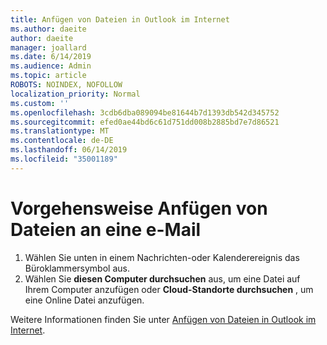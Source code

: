 ```yaml
---
title: Anfügen von Dateien in Outlook im Internet
ms.author: daeite
author: daeite
manager: joallard
ms.date: 6/14/2019
ms.audience: Admin
ms.topic: article
ROBOTS: NOINDEX, NOFOLLOW
localization_priority: Normal
ms.custom: ''
ms.openlocfilehash: 3cdb6dba089094be81644b7d1393db542d345752
ms.sourcegitcommit: efed0ae44bd6c61d751dd008b2885bd7e7d86521
ms.translationtype: MT
ms.contentlocale: de-DE
ms.lasthandoff: 06/14/2019
ms.locfileid: "35001189"
---
```

# <a name="how-to-attach-files-to-an-email"></a>Vorgehensweise Anfügen von Dateien an eine e-Mail

1. Wählen Sie unten in einem Nachrichten-oder Kalenderereignis das Büroklammersymbol aus.
1. Wählen Sie **diesen Computer durchsuchen** aus, um eine Datei auf Ihrem Computer anzufügen oder **Cloud-Standorte durchsuchen** , um eine Online Datei anzufügen.

Weitere Informationen finden Sie unter [Anfügen von Dateien in Outlook im Internet](https://support.office.com/article/48b8dca1-7a76-43ce-97d1-e1cf73893f55).